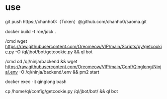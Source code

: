 # use
git push https://chanho0:（Token）@github.com/chanho0/saoma.git

docker build -t roe/jdck .

/cmd wget https://raw.githubusercontent.com/Oreomeow/VIP/main/Scripts/py/getcookie.py -O /ql/jbot/bot/getcookie.py && ql bot

 /cmd cd /ql/ninja/backend && wget https://raw.githubusercontent.com/Oreomeow/VIP/main/Conf/Qinglong/Ninja/.env -O /ql/ninja/backend/.env && pm2 start

docker exec -it qinglong bash

cp /home/ql/config/getcookie.py /ql/jbot/bot/ && ql bot
